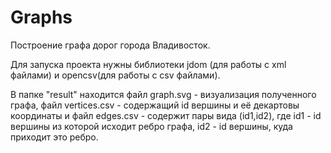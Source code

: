 # Graphs

Построение графа дорог города Владивосток.

Для запуска проекта нужны библиотеки jdom (для работы с xml файлами) и opencsv(для работы с csv файлами).

В папке "result" находится файл graph.svg - визуализация полученного графа, файл vertices.csv - содержащий 
id вершины и её декартовы координаты и файл edges.csv - содержит пары вида (id1,id2), где id1 - id вершины 
из которой исходит ребро графа, id2 - id вершины, куда приходит это ребро. 
